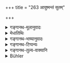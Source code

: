 +++
title = "263 आयुष्मन्तं सुतम्"

+++

<details><summary>गङ्गानथ-मूलानुवादः</summary>

She brings forth a long-lived son, endowed with fame and intelligence, wealthy, with numerous offspring, good and righteous.—(263)
</details>

<details><summary>मेधातिथिः</summary>

भक्षयित्वा तु तं पिण्डं **सुतं** पुत्रं **सूते** जनयति । **मेधा** ग्रहणशक्तिः, तया **समन्वितं** युक्तम् । सत्वं नाम गुणः सांख्येषु प्रसिद्धः दैर्योत्साहादिद्योत्यस् तद्युक्तम् ॥ ३.२५३ ॥
</details>

<details><summary>गङ्गानथ-भाष्यानुवादः</summary>

Having eaten the said ball, ‘*she brings forth*’—gives birth to—‘*a son*.’

‘*Inteligence*’—the faculty of grasping things; the child is endowed with this.

‘*Suttra*,’ ‘goodness,’ is an attribute postulated by the Sāṅkhyas; and its presence is indicated by firmness, courage, and such other qualities—(263).
</details>

<details><summary>गङ्गानथ-टिप्पन्यः</summary>

This verse is quoted in *Parāśaramādhava* (Ācāra, p. 759);—in *Aparārka*
(p. 550);—in *Śrāddhakriyākaumudī* (p. 215):—and in *Gadādharapaddhati*
(Kāla, p. 553).
</details>

<details><summary>गङ्गानथ-तुल्य-वाक्यानि</summary>

**(verses 3.262-263)  
**

See Comparative notes for [Verse
3.262].
</details>

<details><summary>Bühler</summary>

263	(Thus) she will bring forth a son who will be long-lived, famous, intelligent, rich, the father of numerous offspring, endowed with (the quality of) goodness, and righteous.
</details>
